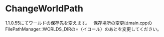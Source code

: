 # ChangeWorldPath  
1.1.0.55にてワールドの保存先を変えます。  
保存場所の変更はmain.cppのFilePathManager::WORLDS_DIRの=（イコール）のあとを変更してください。

